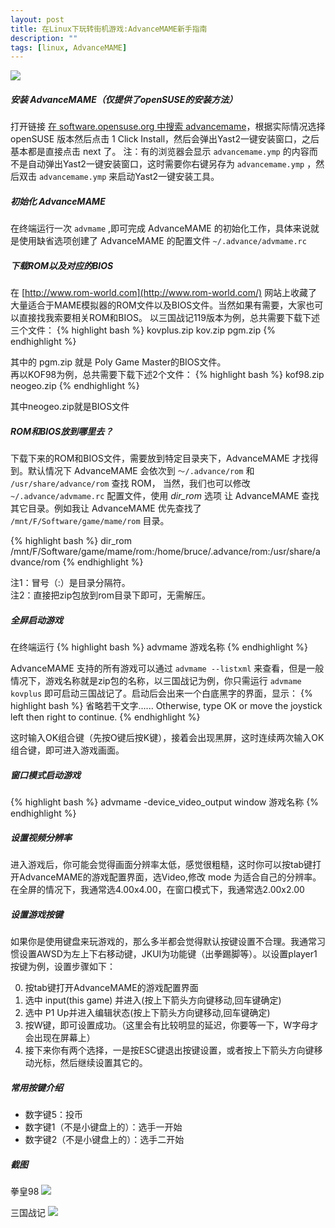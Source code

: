 ```yaml
---
layout: post
title: 在Linux下玩转街机游戏:AdvanceMAME新手指南
description: ""
tags: [linux, AdvanceMAME]
---
```



![](http://i.imgur.com/Lfbn7Oh.png)

##### 安装 AdvanceMAME（仅提供了openSUSE的安装方法）

打开链接 [在 software.opensuse.org 中搜索 advancemame](http://software.opensuse.org/package/advancemame?search_term=advancemame)，根据实际情况选择 openSUSE 版本然后点击 1 Click Install，然后会弹出Yast2一键安装窗口，之后基本都是直接点击 next 了。
注：有的浏览器会显示 `advancemame.ymp` 的内容而不是自动弹出Yast2一键安装窗口，这时需要你右键另存为 `advancemame.ymp` ，然后双击 `advancemame.ymp` 来启动Yast2一键安装工具。

##### 初始化 AdvanceMAME

在终端运行一次 `advmame` ,即可完成 AdvanceMAME 的初始化工作，具体来说就是使用缺省选项创建了 AdvanceMAME 的配置文件 `~/.advance/advmame.rc`

##### 下载ROM以及对应的BIOS

在 [http://www.rom-world.com](http://www.rom-world.com/) 网站上收藏了大量适合于MAME模拟器的ROM文件以及BIOS文件。当然如果有需要，大家也可以直接找我索要相关ROM和BIOS。
以三国战记119版本为例，总共需要下载下述三个文件：
{% highlight bash %} 
kovplus.zip
kov.zip
pgm.zip
{% endhighlight %}

其中的 pgm.zip 就是 Poly Game Master的BIOS文件。    
再以KOF98为例，总共需要下载下述2个文件：
{% highlight bash %} 
kof98.zip
neogeo.zip
{% endhighlight %}

其中neogeo.zip就是BIOS文件

##### ROM和BIOS放到哪里去？

下载下来的ROM和BIOS文件，需要放到特定目录夹下，AdvanceMAME 才找得到。默认情况下 AdvanceMAME 会依次到 `～/.advance/rom` 和 `/usr/share/advance/rom` 查找 ROM， 当然，我们也可以修改`~/.advance/advmame.rc` 配置文件，使用 *dir_rom* 选项 让 AdvanceMAME 查找其它目录。例如我让 AdvanceMAME 优先查找了 `/mnt/F/Software/game/mame/rom` 目录。

{% highlight bash %} 
dir_rom /mnt/F/Software/game/mame/rom:/home/bruce/.advance/rom:/usr/share/advance/rom
{% endhighlight %}

注1：冒号（:）是目录分隔符。     
注2：直接把zip包放到rom目录下即可，无需解压。

##### 全屏启动游戏

在终端运行
{% highlight bash %} 
advmame 游戏名称
{% endhighlight %}

AdvanceMAME 支持的所有游戏可以通过 `advmame --listxml` 来查看，但是一般情况下，游戏名称就是zip包的名称，以三国战记为例，你只需运行 `advmame kovplus` 即可启动三国战记了。启动后会出来一个白底黑字的界面，显示：
{% highlight bash %} 
省略若干文字......
Otherwise, type OK or move the joystick left then right to continue.
{% endhighlight %}

这时输入OK组合键（先按O键后按K键），接着会出现黑屏，这时连续两次输入OK组合键，即可进入游戏画面。

##### 窗口模式启动游戏

{% highlight bash %} 
advmame -device_video_output window 游戏名称
{% endhighlight %}

##### 设置视频分辨率

进入游戏后，你可能会觉得画面分辨率太低，感觉很粗糙，这时你可以按tab键打开AdvanceMAME的游戏配置界面，选Video,修改 mode 为适合自己的分辨率。在全屏的情况下，我通常选4.00x4.00，在窗口模式下，我通常选2.00x2.00

##### 设置游戏按键

如果你是使用键盘来玩游戏的，那么多半都会觉得默认按键设置不合理。我通常习惯设置AWSD为左上下右移动键，JKUI为功能键（出拳踢脚等）。以设置player1按键为例，设置步骤如下：

0.  按tab键打开AdvanceMAME的游戏配置界面
0.  选中 input(this game) 并进入(按上下箭头方向键移动,回车键确定)
0.  选中 P1 Up并进入编辑状态(按上下箭头方向键移动,回车键确定)
0.  按W键，即可设置成功。（这里会有比较明显的延迟，你要等一下，W字母才会出现在屏幕上）
0.  接下来你有两个选择，一是按ESC键退出按键设置，或者按上下箭头方向键移动光标，然后继续设置其它的。

##### 常用按键介绍

-   数字键5：投币
-   数字键1（不是小键盘上的）：选手一开始
-   数字键2（不是小键盘上的）：选手二开始

##### 截图

拳皇98 
![](http://i.imgur.com/ofuH8GC.png) 

三国战记 
![](http://i.imgur.com/omDUrj4.png)

